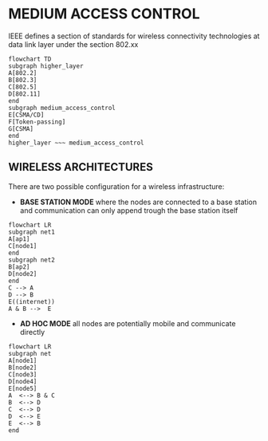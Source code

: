 # MEDIUM ACCESS CONTROL

IEEE defines a section of standards for wireless connectivity technologies at data link layer under the section 802.xx

```mermaid
flowchart TD
subgraph higher_layer
A[802.2]
B[802.3]
C[802.5]
D[802.11]
end
subgraph medium_access_control
E[CSMA/CD]
F[Token-passing]
G[CSMA]
end
higher_layer ~~~ medium_access_control
```

## WIRELESS ARCHITECTURES 

There are two possible configuration for a wireless infrastructure:

- **BASE STATION MODE** where the nodes are connected to a base station and communication can only append trough the base station itself

```mermaid
flowchart LR
subgraph net1
A[ap1]
C[node1]
end
subgraph net2
B[ap2]
D[node2]
end
C --> A
D --> B
E((internet))
A & B -->  E
```


- **AD HOC MODE** all nodes are potentially mobile and communicate directly

```mermaid
flowchart LR
subgraph net
A[node1]
B[node2]
C[node3]
D[node4]
E[node5]
A  <--> B & C
B  <--> D
C  <--> D
D  <--> E
E  <--> B
end
```